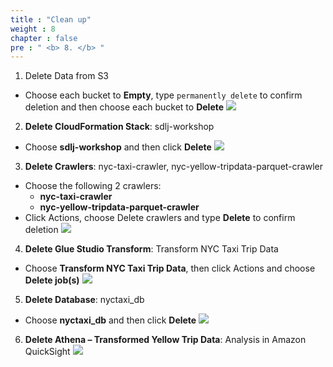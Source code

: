 ```yaml
---
title : "Clean up"
weight : 8
chapter : false
pre : " <b> 8. </b> "
---
```

1. Delete Data from S3
- Choose each bucket to **Empty**, type `permanently delete` to confirm deletion and then choose each bucket to **Delete**
![](../images/7.clean/2.png)
2. **Delete CloudFormation Stack**: sdlj-workshop
- Choose **sdlj-workshop** and then click **Delete**
![](../images/7.clean/1.png)
3. **Delete Crawlers**: nyc-taxi-crawler, nyc-yellow-tripdata-parquet-crawler
- Choose the following 2 crawlers:
    - **nyc-taxi-crawler**
    - **nyc-yellow-tripdata-parquet-crawler**
- Click Actions, choose Delete crawlers and type **Delete** to confirm deletion
![](../images/7.clean/3.png)
4. **Delete Glue Studio Transform**: Transform NYC Taxi Trip Data
- Choose **Transform NYC Taxi Trip Data**, then click Actions and choose **Delete job(s)**
![](../images/7.clean/4.png)
5. **Delete Database**: nyctaxi_db
- Choose **nyctaxi_db** and then click **Delete**
![](/images/7.clean/5.png)
6. **Delete Athena – Transformed Yellow Trip Data**: Analysis in Amazon QuickSight
![](../images/7.clean/6.png)